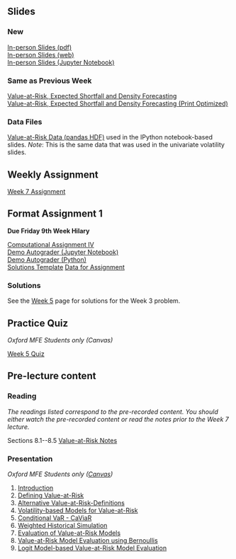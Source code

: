<!--
.. title: Financial Econometrics II: Week 7
.. slug: hilary-term-7
.. date: 2020-11-27 17:51:05 UTC
.. tags: teaching, mfe
.. category: teaching 
.. link: 
.. description: Teaching resources for MFE Financial Econometrics II Week 7
.. type: text
.. jumbotron_color: #002147
.. jumbotron_light: True
.. jumbotron: MFE Financial Econometrics II: Week 7
.. jumbotron_text: Teaching material from Week 7.
-->

## Slides

### New
[In-person Slides (pdf)](/files/teaching/mfe/slides/var-slides-2020-21-in-person-week-7.pdf)  <br />
[In-person Slides (web)](/files/teaching/mfe/slides/var-slides-2020-21-in-person-week-7.html)  <br />
[In-person Slides (Jupyter Notebook)](/files/teaching/mfe/slides/var-slides-2020-21-in-person-week-7.ipynb) 

### Same as Previous Week
[Value-at-Risk, Expected Shortfall and Density Forecasting](/files/teaching/mfe/slides/var-slides-2020-2021.pdf) <br />
[Value-at-Risk, Expected Shortfall and Density Forecasting (Print Optimized)](/files/teaching/mfe/slides/var-slides-2020-2021-print.pdf) <br />

### Data Files
[Value-at-Risk Data (pandas HDF)](/files/teaching/mfe/data/univariate-volatility-data.h5) used in the IPython notebook-based slides. _Note_: This is the same data that was used in the univariate volatility slides.


## Weekly Assignment

[Week 7 Assignment](/files/teaching/mfe/homework/ht-week-7-assignment.pdf)

## Format Assignment 1

**Due Friday 9th Week Hilary**

[Computational Assignment IV](/files/teaching/mfe/assignments/mfe-fe-computational-exercise-4-2020-2021.pdf) <br />
[Demo Autograder (Jupyter Notebook)](/files/teaching/mfe/assignments/demo-autograder-fw1.ipynb) <br />
[Demo Autograder (Python)](/files/teaching/mfe/assignments/demo-autograder-fw1.py) <br />
[Solutions Template](/files/teaching/mfe/assignments/solutions-fw1.py)
[Data for Assignment](/files/teaching/mfe/assignments/mfe-formal-work-1-2020-2021.csv.gz)


### Solutions ###

See the [Week 5](../hilary-term-5) page for solutions for the Week 3 problem.

## Practice Quiz

_Oxford MFE Students only (Canvas)_

[Week 5 Quiz](https://canvas.sbs.ox.ac.uk/courses/1914/quizzes/2095)

## Pre-lecture content

### Reading

_The readings listed correspond to the pre-recorded content. You should either
watch the pre-recorded content or read the notes prior to the Week 7 lecture._

Sections 8.1--8.5  [Value-at-Risk Notes](/files/teaching/mfe/notes/financial-econometrics-2020-2021-chapter-8.pdf)

### Presentation

_Oxford MFE Students only ([Canvas](https://canvas.sbs.ox.ac.uk/courses/1914/external_tools/185))_

1. [Introduction](https://ox.cloud.panopto.eu/Panopto/Pages/Viewer.aspx?id=236d2a5f-9a2c-4d82-8f91-acdd01804c36)
2. [Defining Value-at-Risk](https://ox.cloud.panopto.eu/Panopto/Pages/Viewer.aspx?id=d97804cf-d423-4a10-924e-acdd0180fce1)
3. [Alternative Value-at-Risk-Definitions](https://ox.cloud.panopto.eu/Panopto/Pages/Viewer.aspx?id=661fb182-aaa8-44f2-8f74-acdd0187ad6e)
4. [Volatility-based Models for Value-at-Risk](https://ox.cloud.panopto.eu/Panopto/Pages/Viewer.aspx?id=070634d7-efdb-4f08-834e-acde00c819ff)
5. [Conditional VaR - CaViaR](https://ox.cloud.panopto.eu/Panopto/Pages/Viewer.aspx?id=440100c4-47bb-4d6b-b9f7-acde00cf0586)
6. [Weighted Historical Simulation](https://ox.cloud.panopto.eu/Panopto/Pages/Viewer.aspx?id=33ac1078-b6fa-4833-b884-acde009b3db9)
7. [Evaluation of Value-at-Risk Models](https://ox.cloud.panopto.eu/Panopto/Pages/Viewer.aspx?id=2623e90e-39a1-4392-93c8-acde009b4347)
8. [Value-at-Risk Model Evaluation using Bernoullis](https://ox.cloud.panopto.eu/Panopto/Pages/Viewer.aspx?id=c0141a14-05de-42a1-8fdc-acde00d7e828)
9. [Logit Model-based Value-at-Risk Model Evaluation](https://ox.cloud.panopto.eu/Panopto/Pages/Viewer.aspx?id=1be057bb-cc0e-4f9d-9659-acde009b48d1)
